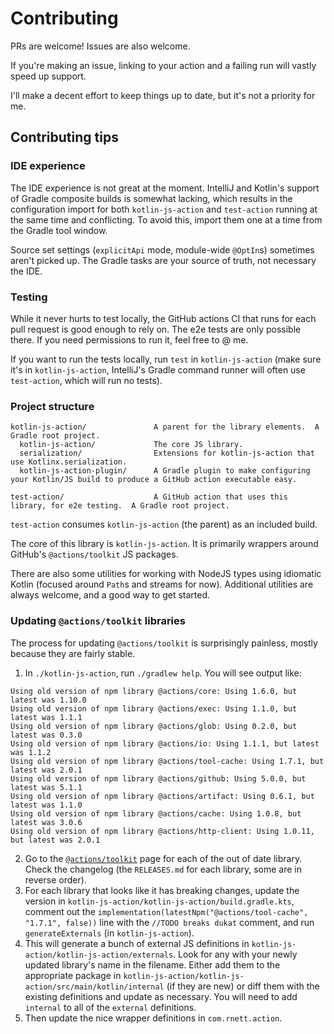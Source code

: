 # Contributing

PRs are welcome!  Issues are also welcome.

If you're making an issue, linking to your action and a failing run will vastly speed up support.

I'll make a decent effort to keep things up to date, but it's not a priority for me.

## Contributing tips

### IDE experience

The IDE experience is not great at the moment.
IntelliJ and Kotlin's support of Gradle composite builds is somewhat lacking, which results in the configuration import for both
`kotlin-js-action` and `test-action` running at the same time and conflicting.
To avoid this, import them one at a time from the Gradle tool window.

Source set settings (`explicitApi` mode, module-wide `@OptIn`s) sometimes aren't picked up.
The Gradle tasks are your source of truth, not necessary the IDE.

### Testing

While it never hurts to test locally, the GitHub actions CI that runs for each pull request is good enough to rely on.
The e2e tests are only possible there.
If you need permissions to run it, feel free to @ me.

If you want to run the tests locally, run `test` in `kotlin-js-action` (make sure it's in `kotlin-js-action`, IntelliJ's Gradle command runner
will often use `test-action`, which will run no tests).

### Project structure

```
kotlin-js-action/               A parent for the library elements.  A Gradle root project.
  kotlin-js-action/             The core JS library.
  serialization/                Extensions for kotlin-js-action that use Kotlinx.serialization.
  kotlin-js-action-plugin/      A Gradle plugin to make configuring your Kotlin/JS build to produce a GitHub action executable easy.
  
test-action/                    A GitHub action that uses this library, for e2e testing.  A Gradle root project.
```

`test-action` consumes `kotlin-js-action` (the parent) as an included build.

The core of this library is `kotlin-js-action`.
It is primarily wrappers around GitHub's `@actions/toolkit` JS packages.

There are also some utilities for working with NodeJS types using idiomatic Kotlin (focused around `Path`s and streams for now).
Additional utilities are always welcome, and a good way to get started.

### Updating `@actions/toolkit` libraries

The process for updating `@actions/toolkit` is surprisingly painless, mostly because they are fairly stable.

1. In `./kotlin-js-action`, run `./gradlew help`. You will see output like:

```
Using old version of npm library @actions/core: Using 1.6.0, but latest was 1.10.0
Using old version of npm library @actions/exec: Using 1.1.0, but latest was 1.1.1
Using old version of npm library @actions/glob: Using 0.2.0, but latest was 0.3.0
Using old version of npm library @actions/io: Using 1.1.1, but latest was 1.1.2
Using old version of npm library @actions/tool-cache: Using 1.7.1, but latest was 2.0.1
Using old version of npm library @actions/github: Using 5.0.0, but latest was 5.1.1
Using old version of npm library @actions/artifact: Using 0.6.1, but latest was 1.1.0
Using old version of npm library @actions/cache: Using 1.0.8, but latest was 3.0.6
Using old version of npm library @actions/http-client: Using 1.0.11, but latest was 2.0.1
```

2. Go to the [`@actions/toolkit`](https://github.com/actions/toolkit) page for each of the out of date library.
   Check the changelog (the `RELEASES.md` for each library, some are in reverse order).
3. For each library that looks like it has breaking changes, update the version in `kotlin-js-action/kotlin-js-action/build.gradle.kts`,
   comment out the `implementation(latestNpm("@actions/tool-cache", "1.7.1", false))` line with the `//TODO breaks dukat` comment, and run
   `generateExternals` (in `kotlin-js-action`).
4. This will generate a bunch of external JS definitions in `kotlin-js-action/kotlin-js-action/externals`.
   Look for any with your newly updated library's name in the filename.
   Either add them to the appropriate package in `kotlin-js-action/kotlin-js-action/src/main/kotlin/internal` (if they are new)
   or diff them with the existing definitions and update as necessary.
   You will need to add `internal` to all of the `external` definitions.
5. Then update the nice wrapper definitions in `com.rnett.action`.
